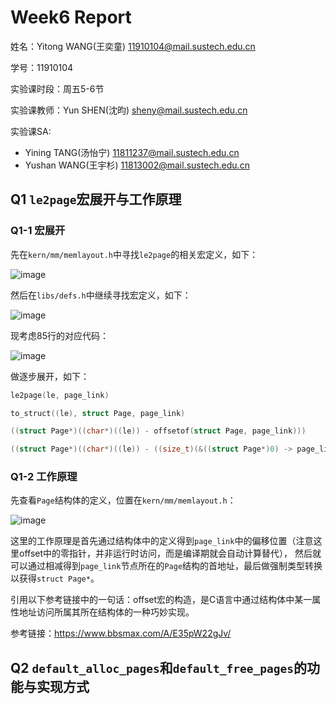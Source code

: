 # Week6 Report
姓名：Yitong WANG(王奕童) 11910104@mail.sustech.edu.cn

学号：11910104

实验课时段：周五5-6节

实验课教师：Yun SHEN(沈昀) sheny@mail.sustech.edu.cn

实验课SA:
- Yining TANG(汤怡宁) 11811237@mail.sustech.edu.cn
- Yushan WANG(王宇杉) 11813002@mail.sustech.edu.cn

## Q1 `le2page`宏展开与工作原理
### Q1-1 宏展开
先在`kern/mm/memlayout.h`中寻找`le2page`的相关宏定义，如下：

![image](https://user-images.githubusercontent.com/64548919/160065521-813a62e2-13da-467e-bd94-671e4a383b44.png)

然后在`libs/defs.h`中继续寻找宏定义，如下：

![image](https://user-images.githubusercontent.com/64548919/160065946-212c11f7-cca3-4cbd-bfb6-1862c0bc435f.png)

现考虑85行的对应代码：

![image](https://user-images.githubusercontent.com/64548919/160066483-a63d2562-4612-47d8-ad1b-a663a01fd091.png)

做逐步展开，如下：
```C
le2page(le, page_link)

to_struct((le), struct Page, page_link)

((struct Page*)((char*)((le)) - offsetof(struct Page, page_link)))

((struct Page*)((char*)((le)) - ((size_t)(&((struct Page*)0) -> page_link))))
```

### Q1-2 工作原理

先查看`Page`结构体的定义，位置在`kern/mm/memlayout.h`：

![image](https://user-images.githubusercontent.com/64548919/160068191-1f7b2538-8935-4dd0-97ce-7099ee83f58f.png)

这里的工作原理是首先通过结构体中的定义得到`page_link`中的偏移位置（注意这里offset中的零指针，并非运行时访问，而是编译期就会自动计算替代），
然后就可以通过相减得到`page_link`节点所在的`Page`结构的首地址，最后做强制类型转换以获得`struct Page*`。

引用以下参考链接中的一句话：offset宏的构造，是C语言中通过结构体中某一属性地址访问所属其所在结构体的一种巧妙实现。

参考链接：https://www.bbsmax.com/A/E35pW22gJv/


## Q2 `default_alloc_pages`和`default_free_pages`的功能与实现方式
